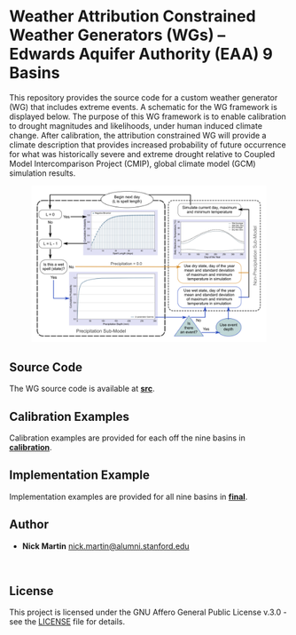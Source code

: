 # Weather Attribution Constrained Weather Generators (WGs) – Edwards Aquifer Authority (EAA) 9 Basins

This repository provides the source code for a custom weather generator (WG) that includes extreme events. A schematic for the WG framework is displayed below. The purpose of this WG framework is to enable calibration to drought magnitudes and likelihoods, under human induced climate change. After calibration, the attribution constrained WG will provide a climate description that provides increased probability of future occurrence for what was historically severe and extreme drought relative to Coupled Model Intercomparison Project (CMIP), global climate model (GCM) simulation results. 
<br/>
<figure>
    <img src="/assets/WG_Framework.png"
         width="1000"
         alt="Weather Generator with Events Schematic">
</figure>


## Source Code

The WG source code is available at [**src**](https://github.com/nmartin198/wattrib_wg_eaa/tree/main/src).


## Calibration Examples

Calibration examples are provided for each off the nine basins in [**calibration**](https://github.com/nmartin198/wattrib_wg_eaa/tree/main/calibration).


## Implementation Example

Implementation examples are provided for all nine basins in [**final**](https://github.com/nmartin198/wattrib_wg_eaa/tree/main/final).


## Author

* **Nick Martin** nick.martin@alumni.stanford.edu
<br/>

## License

This project is licensed under the GNU Affero General Public License v.3.0 - see the [LICENSE](LICENSE) file for details.
<br/>
